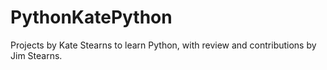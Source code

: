 PythonKatePython
================

Projects by Kate Stearns to learn Python, with review and contributions by Jim Stearns.

